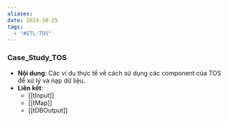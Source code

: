 ```yaml
---
aliases: 
date: 2024-10-25
tags:
  - "#ETL-TOS"
---
```

### Case_Study_TOS
   - **Nội dung**: Các ví dụ thực tế về cách sử dụng các component của TOS để xử lý và nạp dữ liệu.
   - **Liên kết**:
      - [[tInput]]
      - [[tMap]]
      - [[tDBOutput]]
